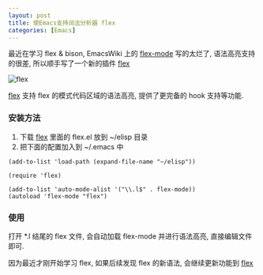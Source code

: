 ```yaml
---
layout: post
title: 使Emacs支持词法分析器 flex
categories: [Emacs]
---
```


最近在学习 flex & bison,
EmacsWiki 上的 [flex-mode](https://www.emacswiki.org/emacs/FlexMode) 写的太烂了, 语法高亮支持的很差, 所以顺手写了一个新的插件 [flex](https://github.com/manateelazycat/flex)

![flex]({{site.url}}/pics/flex/flex.png)


[flex](https://github.com/manateelazycat/flex) 支持 flex 的模式代码区域的语法高亮, 提供了更完备的 hook 支持等功能.

### 安装方法

1.  下载 [flex](https://github.com/manateelazycat/flex) 里面的 flex.el 放到 ~/elisp 目录
2.  把下面的配置加入到 ~/.emacs 中

```elisp
(add-to-list 'load-path (expand-file-name "~/elisp"))

(require 'flex)

(add-to-list 'auto-mode-alist '("\\.l$" . flex-mode))
(autoload 'flex-mode "flex")
```

### 使用
打开 *.l 结尾的 flex 文件, 会自动加载 flex-mode 并进行语法高亮, 直接编辑文件即可.

因为最近才刚开始学习 flex, 如果后续发现 flex 的新语法, 会继续更新功能到 [flex](https://github.com/manateelazycat/flex)
